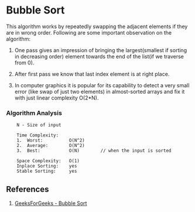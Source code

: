 # Bubble Sort
This algorithm works by repeatedly swapping the adjacent elements if they are in wrong order. Following are some important observation on the algorithm:
1. One pass gives an impression of bringing the largest(smallest if sorting in decreasing order) element towards the end of the list(if we traverse from 0).

2. After first pass we know that last index element is at right place.

3. In computer graphics it is popular for its capability to detect a very small error (like swap of just two elements) in almost-sorted arrays and fix it with just linear complexity O(2*N). 

### Algorithm Analysis
```
    N - Size of input

    Time Complexity:   
    1.  Worst:          O(N^2)
    2.  Average:        O(N^2)
    3.  Best:           O(N)        // when the input is sorted  

    Space Complexity:   O(1)
    Inplace Sorting:    yes
    Stable Sorting:     yes 
```

## References
1. [GeeksForGeeks - Bubble Sort](https://www.geeksforgeeks.org/bubble-sort/)
